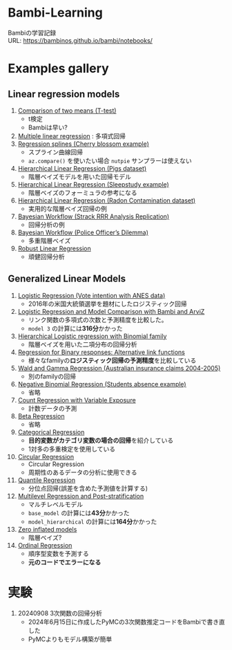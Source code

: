 # Bambi-Learning
Bambiの学習記録\
URL: https://bambinos.github.io/bambi/notebooks/

# Examples gallery
## Linear regression models
1. [Comparison of two means (T-test)](https://bambinos.github.io/bambi/notebooks/t-test.html)
    * t検定
    * Bambiは早い?
1. [Multiple linear regression](https://bambinos.github.io/bambi/notebooks/ESCS_multiple_regression.html)
    : 多項式回帰
1. [Regression splines (Cherry blossom example)](https://bambinos.github.io/bambi/notebooks/splines_cherry_blossoms.html)
    * スプライン曲線回帰
    * ```az.compare()``` を使いたい場合 ```nutpie``` サンプラーは使えない
1. [Hierarchical Linear Regression (Pigs dataset)](https://bambinos.github.io/bambi/notebooks/multi-level_regression.html)
    * 階層ベイズモデルを用いた回帰モデル
1. [Hierarchical Linear Regression (Sleepstudy example)](https://bambinos.github.io/bambi/notebooks/sleepstudy.html)
    * 階層ベイズのフォーミュラの参考になる
1. [Hierarchical Linear Regression (Radon Contamination dataset)](https://bambinos.github.io/bambi/notebooks/radon_example.html)
    * 実用的な階層ベイズ回帰の例
1. [Bayesian Workflow (Strack RRR Analysis Replication)](https://bambinos.github.io/bambi/notebooks/Strack_RRR_re_analysis.html)
    * 回帰分析の例
1. [Bayesian Workflow (Police Officer’s Dilemma)](https://bambinos.github.io/bambi/notebooks/shooter_crossed_random_ANOVA.html)
    * 多重階層ベイズ
1. [Robust Linear Regression](https://bambinos.github.io/bambi/notebooks/t_regression.html)
    * 頑健回帰分析

## Generalized Linear Models
1. [Logistic Regression (Vote intention with ANES data)](https://bambinos.github.io/bambi/notebooks/logistic_regression.html)
    * 2016年の米国大統領選挙を題材にしたロジスティック回帰
1. [Logistic Regression and Model Comparison with Bambi and ArviZ](https://bambinos.github.io/bambi/notebooks/model_comparison.html)
    * リンク関数の多項式の次数と予測精度を比較した。
    * ```model 3``` の計算には**316分**かかった
1. [Hierarchical Logistic regression with Binomial family](https://bambinos.github.io/bambi/notebooks/hierarchical_binomial_bambi.html)
    * 階層ベイズを用いた二項分布の回帰分析
1. [Regression for Binary responses: Alternative link functions](https://bambinos.github.io/bambi/notebooks/alternative_links_binary.html)
    * 様々なfamilyの**ロジスティック回帰の予測精度**を比較している
1. [Wald and Gamma Regression (Australian insurance claims 2004-2005)](https://bambinos.github.io/bambi/notebooks/wald_gamma_glm.html)
    * 別のfamilyの回帰
1. [Negative Binomial Regression (Students absence example)](https://bambinos.github.io/bambi/notebooks/negative_binomial.html)
    * 省略
1. [Count Regression with Variable Exposure](https://bambinos.github.io/bambi/notebooks/count_roaches.html)
    * 計数データの予測
1. [Beta Regression](https://bambinos.github.io/bambi/notebooks/beta_regression.html)
    * 省略
1. [Categorical Regression](https://bambinos.github.io/bambi/notebooks/categorical_regression.html)
    * **目的変数がカテゴリ変数の場合の回帰**を紹介している
    * 1対多の多重検定を使用している
1. [Circular Regression](https://bambinos.github.io/bambi/notebooks/circular_regression.html)
    * Circular Regression
    * 周期性のあるデータの分析に使用できる
1. [Quantile Regression](https://bambinos.github.io/bambi/notebooks/quantile_regression.html)
    * 分位点回帰(誤差を含めた予測値を計算する)
1. [Multilevel Regression and Post-stratification](https://bambinos.github.io/bambi/notebooks/mister_p.html)
    * マルチレベルモデル
    * ```base_model``` の計算には**43分**かかった
    * ```model_hierarchical``` の計算には**164分**かかった
1. [Zero inflated models](https://bambinos.github.io/bambi/notebooks/zero_inflated_regression.html)
    * 階層ベイズ?
1. [Ordinal Regression](https://bambinos.github.io/bambi/notebooks/ordinal_regression.html)
    * 順序型変数を予測する
    * **元のコードでエラーになる**


# 実験
1. 20240908 3次関数の回帰分析
    * 2024年6月15日に作成したPyMCの3次関数推定コードをBambiで書き直した
    * PyMCよりもモデル構築が簡単
